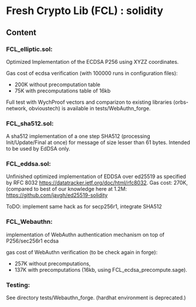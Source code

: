 # Fresh Crypto Lib (FCL) : solidity


## Content

### FCL_elliptic.sol: 
Optimized Implementation of the ECDSA P256 using XYZZ coordinates.

Gas cost of ecdsa verification (with 100000 runs in configuration files):
- 200K without precomputation table
- 75K with precomputations table of 16kb

Full test with WychProof vectors and comparizon to existing libraries (orbs-network, obvioustech) is available in tests/WebAuthn_forge.

### FCL_sha512.sol: 

A sha512 implementation of a one step SHA512 (processing Init/Update/Final at once) for message of size lesser than 61 bytes.
Intended to be used by EdDSA only.

### FCL_eddsa.sol: 

Unfinished optimized implementation of EDDSA over ed25519 as specified by RFC 8032 https://datatracker.ietf.org/doc/html/rfc8032.
Gas cost: 270K, (compared to best of our knowledge here at 1.2M: https://github.com/javgh/ed25519-solidity

ToDO: implement same hack as for secp256r1, integrate SHA512

### FCL_Webauthn:
implementation of WebAuthn authentication mechanism on top of P256/sec256r1 ecdsa

 
gas cost of WebAuthn verification (to be check again in forge):

- 257K without precomputations,
- 137K with precomputations (16kb, using FCL_ecdsa_precompute.sage).


### Testing:
See directory tests/Webauthn_forge. (hardhat environment is deprecated.) 
